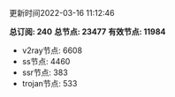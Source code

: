 更新时间2022-03-16 11:12:46

**总订阅: 240**
**总节点: 23477**
**有效节点: 11984**
- v2ray节点: 6608
- ss节点: 4460
- ssr节点: 383
- trojan节点: 533
